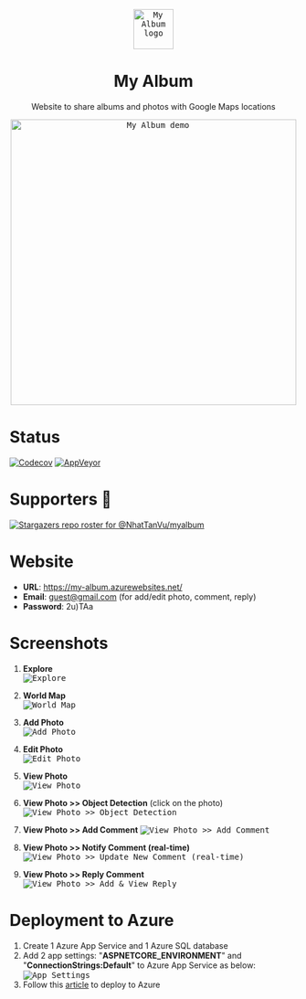 <p align="center"><a href="https://github.com/NhatTanVu/myalbum"><kbd><img src="https://github.com/NhatTanVu/myalbum/raw/master/MyAlbum.WebSPA/wwwroot/logo.jpg" alt="My Album logo" width="70"/></kbd></a></p>
<h1 align="center">My Album</h1>
<p align="center">Website to share albums and photos with Google Maps locations</p>

<p align="center"><a href="https://my-album.azurewebsites.net/"><kbd><img src="https://github.com/NhatTanVu/myalbum/raw/master/_screenshots/explore.JPG" alt="My Album demo" width="500"/></kbd></a></p>

# Status
[![Codecov](https://codecov.io/gh/NhatTanVu/myalbum/branch/master/graph/badge.svg)](https://codecov.io/gh/NhatTanVu/myalbum)
[![AppVeyor](https://ci.appveyor.com/api/projects/status/4b7m4xj6fu82xtgn/branch/master?svg=true)](https://ci.appveyor.com/project/NhatTanVu/myalbum/branch/master)

# Supporters :clap:
[![Stargazers repo roster for @NhatTanVu/myalbum](https://reporoster.com/stars/NhatTanVu/myalbum)](https://github.com/NhatTanVu/myalbum/stargazers)
# Website
* **URL**: https://my-album.azurewebsites.net/
* **Email**: guest@gmail.com (for add/edit photo, comment, reply)
* **Password**: 2u)TAa
# Screenshots
1. **Explore**\
<kbd>![Explore](https://raw.githubusercontent.com/NhatTanVu/myalbum/master/_screenshots/explore.JPG?raw=true)</kbd>

2. **World Map**\
<kbd>![World Map](https://raw.githubusercontent.com/NhatTanVu/myalbum/master/_screenshots/world_map.jpg?raw=true)</kbd>

3. **Add Photo**\
<kbd>![Add Photo](https://raw.githubusercontent.com/NhatTanVu/myalbum/master/_screenshots/add_photo.jpg?raw=true)</kbd>

4. **Edit Photo**\
<kbd>![Edit Photo](https://raw.githubusercontent.com/NhatTanVu/myalbum/master/_screenshots/edit_photo.jpg?raw=true)</kbd>

5. **View Photo**\
<kbd>![View Photo](https://raw.githubusercontent.com/NhatTanVu/myalbum/master/_screenshots/view_photo.JPG?raw=true)</kbd>

6. **View Photo >> Object Detection** (click on the photo)
<kbd>![View Photo >> Object Detection](https://raw.githubusercontent.com/NhatTanVu/myalbum/master/_screenshots/view_photo_object_detection.JPG?raw=true)</kbd>

7. **View Photo >> Add Comment**
<kbd>![View Photo >> Add Comment](https://raw.githubusercontent.com/NhatTanVu/myalbum/master/_screenshots/add_comment.JPG?raw=true)</kbd>

8. **View Photo >> Notify Comment (real-time)**
<kbd>![View Photo >> Update New Comment (real-time)](https://raw.githubusercontent.com/NhatTanVu/myalbum/master/_screenshots/notify_comment.jpg?raw=true)</kbd>

9. **View Photo >> Reply Comment**
<kbd>![View Photo >> Add & View Reply](https://raw.githubusercontent.com/NhatTanVu/myalbum/master/_screenshots/reply_comment.jpg?raw=true)</kbd>
# Deployment to Azure
1. Create 1 Azure App Service and 1 Azure SQL database
2. Add 2 app settings: "**ASPNETCORE_ENVIRONMENT**" and "**ConnectionStrings:Default**" to Azure App Service as below:
<kbd>![App Settings](https://raw.githubusercontent.com/NhatTanVu/vega/master/_screenshots/Add%20App%20Settings.PNG)</kbd>
3. Follow this [article](https://docs.microsoft.com/en-us/aspnet/core/tutorials/publish-to-azure-webapp-using-vscode?view=aspnetcore-3.1) to deploy to Azure
